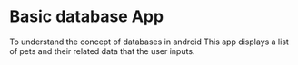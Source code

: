 Basic database App
===================================
To understand the concept of databases in android
This app displays a list of pets and their related data that the user inputs.
